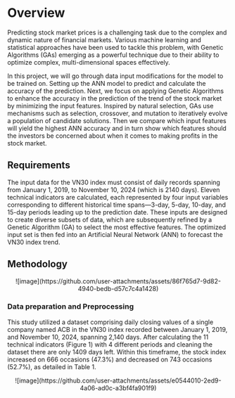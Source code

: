 # Overview
Predicting stock market prices is a challenging task due to the complex and dynamic nature of financial markets. Various machine learning and statistical approaches have been used to tackle this problem, with Genetic Algorithms (GAs) emerging as a powerful technique due to their ability to optimize complex, multi-dimensional spaces effectively.

In this project, we will go through data input modifications for the model to be trained on. Setting up the ANN model to predict and calculate the accuracy of the prediction. Next, we focus on applying Genetic Algorithms to enhance the accuracy in the prediction of the trend of the stock market by minimizing the input features. Inspired by natural selection, GAs use mechanisms such as selection, crossover, and mutation to iteratively evolve a population of candidate solutions. Then we compare which input features will yield the highest ANN accuracy and in turn show which features should the investors be concerned about when it comes to making profits in the stock market.

## Requirements
The input data for the VN30 index must consist of daily records spanning from January 1, 2019, to November 10, 2024 (which is 2140 days). Eleven technical indicators are calculated, each represented by four input variables corresponding to different historical time spans—3-day, 5-day, 10-day, and 15-day periods leading up to the prediction date. These inputs are designed to create diverse subsets of data, which are subsequently refined by a Genetic Algorithm (GA) to select the most effective features. The optimized input set is then fed into an Artificial Neural Network (ANN) to forecast the VN30 index trend.

## Methodology
<p align="center">
![image](https://github.com/user-attachments/assets/86f765d7-9d82-4940-bedb-d57c7c4a1428)
</p>


### Data preparation and Preprocessing
This study utilized a dataset comprising daily closing values of a single company named ACB in the VN30 index recorded between January 1, 2019, and November 10, 2024, spanning 2,140 days. After calculating the 11 technical indicators (Figure 1) with 4 different periods and cleaning the dataset there are only 1409 days left. Within this timeframe, the stock index increased on 666 occasions (47.3\%) and decreased on 743 occasions (52.7\%), as detailed in Table 1.

<p align="center">
![image](https://github.com/user-attachments/assets/e0544010-2ed9-4a06-ad0c-a3bf4fa901f9)
</p>
